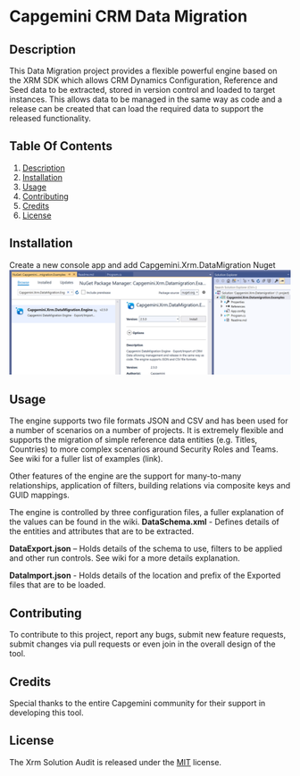 # Capgemini CRM Data Migration

## Description

This Data Migration project provides a flexible powerful engine based on the XRM SDK which allows CRM Dynamics Configuration, Reference and Seed data to be extracted, stored in version control and loaded to target instances.  This allows data to be managed in the same way as code and a release can be created that can load the required data to support the released functionality.

## Table Of Contents
1. [Description](#Description)  
1. [Installation](#Installation)
1. [Usage](#Usage)
1. [Contributing](#Contributing)
1. [Credits](#Credits)
1. [License](#License)

## Installation

Create a new console app and add Capgemini.Xrm.DataMigration Nuget
![AddNugetScreen.png](./.attachments/AddNugetScreen.png)

## Usage

The engine supports two file formats JSON and CSV and has been used for a number of scenarios on a number of projects.  It is extremely flexible and supports the migration of simple reference data entities (e.g. Titles, Countries) to more complex scenarios around Security Roles and Teams.  See wiki for a fuller list of examples (link).

Other features of the engine are the support for many-to-many relationships, application of filters, building relations via composite keys and GUID mappings. 

The engine is controlled by three configuration files, a fuller explanation of the values can be found in the wiki.
**DataSchema.xml** - Defines details of the entities and attributes that are to be extracted.

**DataExport.json** – Holds details of the schema to use, filters to be applied and other run controls.  See wiki for a more details explanation.

**DataImport.json** - Holds details of the location and prefix of the Exported files that are to be loaded.

## Contributing

To contribute to this project, report any bugs, submit new feature requests, submit changes via pull requests or even join in the overall design of the tool.

## Credits

Special thanks to the entire Capgemini community for their support in developing this tool.

## License

The Xrm Solution Audit is released under the [MIT](LICENSE) license.
